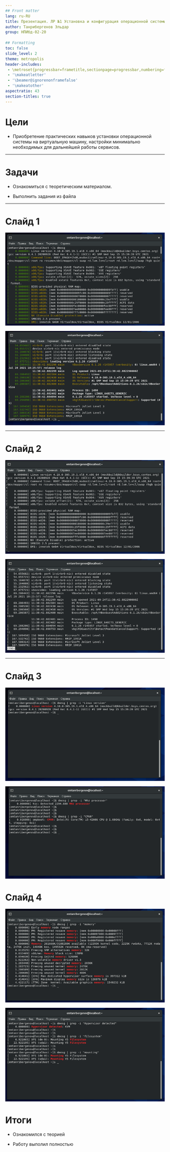 ```yaml
---
## Front matter
lang: ru-RU
title: Презентация. ЛР №1 Установка и конфигурация операционной системы на виртуальную машину
author: Танрибергенов Эльдар
group: НПИбд-02-20

## Formatting
toc: false
slide_level: 2
theme: metropolis
header-includes: 
 - \metroset{progressbar=frametitle,sectionpage=progressbar,numbering=fraction}
 - '\makeatletter'
 - '\beamer@ignorenonframefalse'
 - '\makeatother'
aspectratio: 43
section-titles: true
---
```




# Цели

- Приобретение практических навыков установки операционной системы на виртуальную машину, настройки минимально необходимых для дальнейшей работы сервисов.


---

# Задачи

- Ознакомиться с теоретическим материалом.

- Выполнить задания из файла

---

# Слайд 1

![](https://github.com/emtanribergenov/OS_labs/blob/master/1/screenshots/1.png)

![](https://github.com/emtanribergenov/OS_labs/blob/master/1/screenshots/2.png)

---

# Слайд 2

![](https://github.com/emtanribergenov/OS_labs/blob/master/1/screenshots/3.png)

![](https://github.com/emtanribergenov/OS_labs/blob/master/1/screenshots/4.png)

---

# Слайд 3

![](https://github.com/emtanribergenov/OS_labs/blob/master/1/screenshots/5.png)

![](https://github.com/emtanribergenov/OS_labs/blob/master/1/screenshots/6.png)



# **Слайд** 4

![](https://github.com/emtanribergenov/OS_labs/blob/master/1/screenshots/7.png)

![](https://github.com/emtanribergenov/OS_labs/blob/master/1/screenshots/8.png)



# Итоги

- Ознакомился с теорией

- Работу выполил полностью
